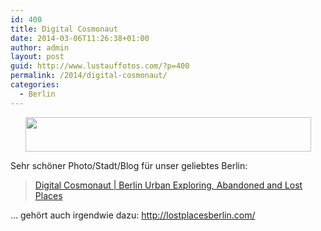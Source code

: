 ```yaml
---
id: 400
title: Digital Cosmonaut
date: 2014-03-06T11:26:38+01:00
author: admin
layout: post
guid: http://www.lustauffotos.com/?p=400
permalink: /2014/digital-cosmonaut/
categories:
  - Berlin
---
```

<p style="text-align: center;">
  <img class="aligncenter" alt="" src="http://digitalcosmonaut.com/wp-content/uploads/2013/01/cosmonautlogo1.jpg" width="457" height="55" />
</p>

Sehr schöner Photo/Stadt/Blog für unser geliebtes Berlin:

<blockquote class="wp-embedded-content" data-secret="2Skl4nFkyK">
  <p>
    <a href="https://digitalcosmonaut.com/">Digital Cosmonaut | Berlin Urban Exploring, Abandoned and Lost Places</a>
  </p>
</blockquote>



&#8230; gehört auch irgendwie dazu: <http://lostplacesberlin.com/>